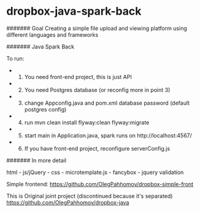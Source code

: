 # dropbox-java-spark-back

####### Goal
Creating a simple file upload and viewing platform using different languages and frameworks

####### Java Spark Back

To run:
* 1) You need front-end project, this is just API
* 2) You need Postgres database (or reconfig more in point 3)
* 3) change Appconfig.java and pom.xml database password (default postgres config)
* 4) run mvn clean install flyway:clean flyway:migrate
* 5) start main in Application.java, spark runs on http://localhost:4567/
* 6) If you have front-end project, reconfigure serverConfig.js



####### In more detail

html - js/jQuery - css - microtemplate.js - fancybox - jquery validation

Simple frontend:
https://github.com/OlegPahhomov/dropbox-simple-front

This is Original joint project (discontinued because it's separated)
https://github.com/OlegPahhomov/dropbox-java